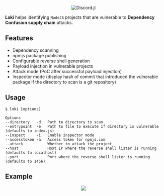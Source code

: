 <div align="center">
    <p> <img src="https://xh4h.com/uploads/loki.png" alt="Discord.jl"/> </p>
</div>

**Loki** helps identifying `NodeJS` projects that are vulnerable to **Dependency Confusion supply chain** attacks.

## Features

* Dependency scanning
* npmjs package publishing
* Configurable reverse shell generation
* Payload injection in vulnerable projects
* Attack mode (PoC after successful payload injection)
* Inspector mode (display hash of commit that introduced the vulnerable package if the directory to scan is a git repository)


## Usage
```
$ loki [options]

Options
--directory   -d   Path to directory to scan
--entrypoint  -e   Path to file to execute if directory is vulnerable (defaults to index.js)
--inspect     -i   Enable inspector mode
--accesstoken -a   Access token for npmjs.com
--attack           Whether to attack the project
--host             Host IP where the reverse shell lister is running (defaults to localhost)
--port             Port where the reverse shell lister is running (defaults to 1456)
```

## Example

<div align="center">
    <p> <img src="https://xh4h.com/uploads/loki-carbon.png"/> </p>
</div>
